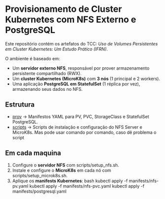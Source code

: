 # Provisionamento de Cluster Kubernetes com NFS Externo e PostgreSQL

Este repositório contém os artefatos do TCC: *Uso de Volumes Persistentes em Cluster Kubernetes: Um Estudo Prático (IFRN)*.  

O ambiente é baseado em:
- Um **servidor externo NFS**, responsável por prover armazenamento persistente compartilhado (RWX).
- Um **cluster Kubernetes (MicroK8s)** com **3 nós** (1 principal e 2 workers).
- Uma aplicação **PostgreSQL em StatefulSet** (1 réplica por vez), armazenando seus dados no NFS.



## Estrutura
- [prov](prov/README.md) → Manifestos YAML para PV, PVC, StorageClass e StatefulSet PostgreSQL.  
- [scripts](scripts/README.md) → Scripts de instalação e configuração do NFS Server e MicroK8s. Mas pode usar comando por comando, caso dê problema o script



## Em cada maquina

1. Configure o **servidor NFS** com scripts/setup_nfs.sh.
2. Instale e configure o **MicroK8s** em cada nó com scripts/setup_microk8s.sh.
3. Aplique os **manifests Kubernetes**:
   bash
   kubectl apply -f manifests/nfs-pv.yaml
   kubectl apply -f manifests/nfs-pvc.yaml
   kubectl apply -f manifests/postgresql.yaml
